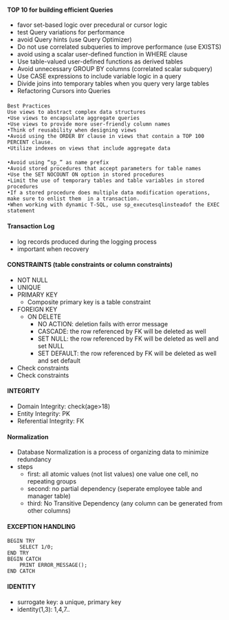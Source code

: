 #### TOP 10 for building efficient Queries
  - favor set-based logic over precedural or cursor logic
  - test Query variations for performance
  - avoid Query hints (use Query Optimizer)
  - Do not use correlated subqueries to improve performance (use EXISTS)
  - avoid using a scalar user-defined function in WHERE clause
  - Use table-valued  user-defined  functions as derived  tables
  - Avoid unnecessary  GROUP BY columns (correlated scalar subquery)
  - Use CASE  expressions to include variable logic in a query
  - Divide  joins into temporary  tables when you query very large tables
  - Refactoring Cursors into Queries


####
    Best Practices
    Use views to abstract complex data structures
    •Use views to encapsulate aggregate queries
    •Use views to provide more user-friendly column names
    •Think of reusability when designing views
    •Avoid using the ORDER BY clause in views that contain a TOP 100 PERCENT clause.
    •Utilize indexes on views that include aggregate data
    
    
#### 
    •Avoid using “sp_” as name prefix
    •Avoid stored procedures that accept parameters for table names
    •Use the SET NOCOUNT ON option in stored procedures
    •Limit the use of temporary tables and table variables in stored procedures
    •If a stored procedure does multiple data modification operations, make sure to enlist them  in a transaction.
    •When working with dynamic T-SQL, use sp_executesqlinsteadof the EXEC statement
    
#### Transaction Log
  - log records produced during the logging process
  - important when recovery
 
#### CONSTRAINTS (table constraints or column constraints)
  - NOT NULL
  - UNIQUE
  - PRIMARY KEY
      - Composite primary key is a table constraint    
  - FOREIGN KEY
      - ON DELETE
          - NO ACTION: deletion fails with error message
          - CASCADE: the row referenced by FK will be deleted as well
          - SET NULL: the row referenced by FK will be deleted as well and set NULL
          - SET DEFAULT: the row referenced by FK will be deleted as well and set default
  - Check constraints
  - Check constraints

#### INTEGRITY
  - Domain Integrity: check(age>18)
  - Entity Integrity: PK
  - Referential Integrity: FK


#### Normalization
   - Database Normalization is a process of organizing data to minimize redundancy
   - steps
      - first: all atomic values (not list values) one value one cell, no repeating groups
      - second: no partial dependency (seperate employee table and manager table)
      - third: No Transitive Dependency (any column can be generated from other columns)

#### EXCEPTION HANDLING
    BEGIN TRY
        SELECT 1/0;
    END TRY
    BEGIN CATCH 
        PRINT ERROR_MESSAGE();
    END CATCH
    
#### IDENTITY 
   - surrogate key: a unique, primary key
   - identity(1,3): 1,4,7..
